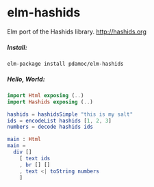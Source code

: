 # elm-hashids

Elm port of the Hashids library. http://hashids.org

##### Install: 

```
elm-package install pdamoc/elm-hashids
```

##### Hello, World:

```elm
import Html exposing (..)
import Hashids exposing (..)

hashids = hashidsSimple "this is my salt"
ids = encodeList hashids [1, 2, 3]
numbers = decode hashids ids

main : Html
main = 
  div []
    [ text ids
    , br [] []
    , text <| toString numbers
    ]
```
